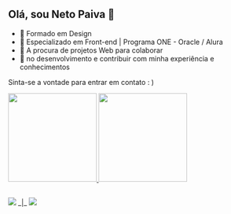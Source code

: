 ## Olá, sou Neto Paiva 👋


- 🔭 Formado em Design
- 🌱 Especializado em Front-end | Programa ONE - Oracle / Alura
- 👯 A procura de projetos Web para colaborar 
- 🤔 no desenvolvimento e contribuir com minha experiência e conhecimentos

Sinta-se a vontade para entrar em contato : )


<div>
  <a href="https://github.com/NetoPaiva">
  <img height="180em" src="https://github-readme-stats.vercel.app/api?username=NetoPaiva&show_icons=true&theme=tokyonight&include_all_commits=true&count-private=true" />
  <img height="180em" src="https://github-readme-stats.vercel.app/api/top-langs/?username=NetoPaiva&layout=compact&langs_count=9&theme=tokyonight" />
</div>
  
##
  
<div>
  <a href="https://www.linkedin.com/in/netopaiva" target="_blank"><img src="https://img.shields.io/badge/linkedin-netopaiva-blue" target="_blank"></a>
  _|_
  <a href = "mailto:netopaiva@yahoo.com"><img src="https://img.shields.io/badge/email-netopaiva%40yahoo.com-blue"></a>
</div>

